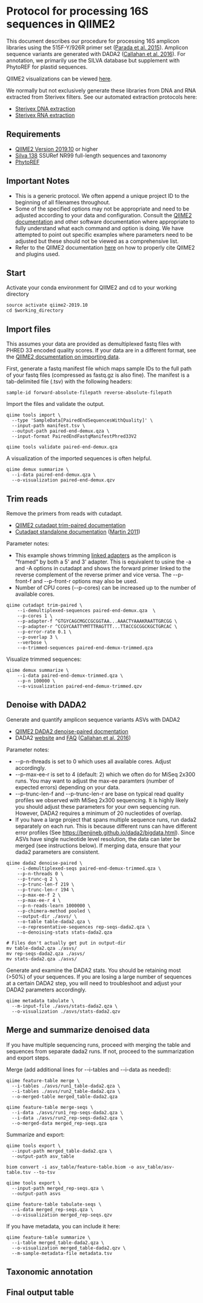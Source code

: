 # Protocol for processing 16S sequences in QIIME2

This document describes our procedure for processing 16S amplicon libraries using the 515F-Y/926R primer set ([Parada et al. 2015](https://doi.org/10.1111/1462-2920.13023)). Amplicon sequence variants are generated with DADA2 ([Callahan et al. 2016](https://doi.org/10.1038/nmeth.3869)). For annotation, we primarily use the SILVA database but supplement with PhytoREF for plastid sequences. 

QIIME2 visualizations can be viewed [here](https://view.qiime2.org/).

We normally but not exclusively generate these libraries from DNA and RNA extracted from Sterivex filters. See our automated extraction protocols here:
* [Sterivex DNA extraction](https://dx.doi.org/10.17504/protocols.io.bc2hiyb6)
* [Sterivex RNA extraction](https://dx.doi.org/10.17504/protocols.io.bd9ti96n)

## Requirements
* [QIIME2 Version 2019.10](https://docs.qiime2.org/2019.10/) or higher
* [Silva 138](https://docs.qiime2.org/2020.8/data-resources/?highlight=silva) SSURef NR99 full-length sequences and taxonomy
* [PhytoREF](http://phytoref.sb-roscoff.fr/)

## Important Notes
* This is a generic protocol. We often append a unique project ID to the beginning of all filenames throughout.
* Some of the specified options may not be appropriate and need to be adjusted according to your data and configuration. Consult the [QIIME2 documentation](https://docs.qiime2.org/2019.10/) and other software documentation where appropriate to fully understand what each command and option is doing. We have attempted to point out specific examples where parameters need to be adjusted but these should not be viewed as a comprehensive list.
* Refer to the QIIME2 documentation [here](https://docs.qiime2.org/2019.10/citation/) on how to properly cite QIIME2 and plugins used.

## Start

Activate your conda environment for QIIME2 and cd to your working directory

```
source activate qiime2-2019.10
cd $working_directory
```

## Import files

This assumes your data are provided as demultiplexed fastq files with PHRED 33 encoded quality scores. If your data are in a different format, see the [QIIME2 documentation on importing data](https://docs.qiime2.org/2019.10/tutorials/importing/).

First, generate a fastq manifest file which maps sample IDs to the full path of your fastq files (compressed as fastq.gz is also fine). The manifest is a tab-delimited file (.tsv) with the following headers:

```
sample-id forward-absolute-filepath reverse-absolute-filepath
```

Import the files and validate the output.

```
qiime tools import \
  --type 'SampleData[PairedEndSequencesWithQuality]' \
  --input-path manifest.tsv \
  --output-path paired-end-demux.qza \
  --input-format PairedEndFastqManifestPhred33V2

qiime tools validate paired-end-demux.qza
```

A visualization of the imported sequences is often helpful.
```
qiime demux summarize \
  --i-data paired-end-demux.qza \
  --o-visualization paired-end-demux.qzv
```

## Trim reads

Remove the primers from reads with cutadapt.

* [QIIME2 cutadapt trim-paired documentation](https://docs.qiime2.org/2019.10/plugins/available/cutadapt/trim-paired/)
* [Cutadapt standalone documentation](https://cutadapt.readthedocs.io/en/stable/guide.html) ([Martin 2011](https://doi.org/10.14806/ej.17.1.200))

Parameter notes:
* This example shows trimming [linked adapters](https://cutadapt.readthedocs.io/en/stable/guide.html#linked-adapters-combined-5-and-3-adapter) as the amplicon is "framed" by both a 5' and 3' adapter. This is equivalent to usine the -a and -A options in cutadapt and shows the forward primer linked to the reverse complement of the reverse primer and vice versa. The --p-front-f and --p-front-r options may also be used.
* Number of CPU cores (--p-cores) can be increased up to the number of available cores.

```
qiime cutadapt trim-paired \
    --i-demultiplexed-sequences paired-end-demux.qza  \
    --p-cores 1 \
    --p-adapter-f ^GTGYCAGCMGCCGCGGTAA...AAACTYAAAKRAATTGRCGG \
    --p-adapter-r ^CCGYCAATTYMTTTRAGTTT...TTACCGCGGCKGCTGRCAC \
    --p-error-rate 0.1 \
    --p-overlap 3 \
    --verbose \
    --o-trimmed-sequences paired-end-demux-trimmed.qza
```

Visualize trimmed sequences:

```
qiime demux summarize \
    --i-data paired-end-demux-trimmed.qza \
    --p-n 100000 \
    --o-visualization paired-end-demux-trimmed.qzv
```

## Denoise with DADA2

Generate and quantify amplicon sequence variants ASVs with DADA2

* [QIIME2 DADA2 denoise-paired docmentation](https://docs.qiime2.org/2019.10/plugins/available/dada2/denoise-paired/)
* DADA2 [website](https://benjjneb.github.io/dada2/index.html) and [FAQ](https://benjjneb.github.io/dada2/faq.html) ([Callahan et al. 2016](https://doi.org/10.1038/nmeth.3869))

Parameter notes:
* --p-n-threads is set to 0 which uses all available cores. Adjust accordingly.
* --p-max-ee-r is set to 4 (default: 2) which we often do for MiSeq 2x300 runs. You may want to adjust the max-ee paramters (number of expected errors) depending on your data.
* --p-trunc-len-f and --p-trunc-len-r are base on typical read quality profiles we observed with MiSeq 2x300 sequencing. It is highly likely you should adjust these parameters for your own sequencing run. However, DADA2 requires a minimum of 20 nucleotides of overlap.
* If you have a large project that spans multiple sequence runs, run dada2 separately on each run. This is because different runs can have different error profiles (See https://benjjneb.github.io/dada2/bigdata.html). Since ASVs have single nucleotide level resolution, the data can later be merged (see instructions below). If merging data, ensure that your dada2 parameters are consistent. 

```
qiime dada2 denoise-paired \
    --i-demultiplexed-seqs paired-end-demux-trimmed.qza \
    --p-n-threads 0 \
    --p-trunc-q 2 \
    --p-trunc-len-f 219 \
    --p-trunc-len-r 194 \
    --p-max-ee-f 2 \
    --p-max-ee-r 4 \
    --p-n-reads-learn 1000000 \
    --p-chimera-method pooled \
    --output-dir ./asvs/ \
    --o-table table-dada2.qza \
    --o-representative-sequences rep-seqs-dada2.qza \
    --o-denoising-stats stats-dada2.qza

# Files don't actually get put in output-dir
mv table-dada2.qza ./asvs/
mv rep-seqs-dada2.qza ./asvs/
mv stats-dada2.qza ./asvs/
```

Generate and examine the DADA2 stats. You should be retaining most (>50%) of your sequences. If you are losing a large number of sequences at a certain DADA2 step, you will need to troubleshoot and adjust your DADA2 parameters accordingly.

```
qiime metadata tabulate \
  --m-input-file ./asvs/stats-dada2.qza \
  --o-visualization ./asvs/stats-dada2.qzv
```

## Merge and summarize denoised data

If you have multiple sequencing runs, proceed with merging the table and sequences from separate dada2 runs. If not, proceed to the summarization and export steps.

Merge (add additional lines for --i-tables and --i-data as needed):

```
qiime feature-table merge \
  --i-tables ./asvs/run1_table-dada2.qza \
  --i-tables ./asvs/run2_table-dada2.qza \
  --o-merged-table merged_table-dada2.qza

qiime feature-table merge-seqs \
  --i-data ./asvs/run1_rep-seqs-dada2.qza \
  --i-data ./asvs/run2_rep-seqs-dada2.qza \
  --o-merged-data merged_rep-seqs.qza
```

Summarize and export:

```
qiime tools export \
  --input-path merged_table-dada2.qza \
  --output-path asv_table

biom convert -i asv_table/feature-table.biom -o asv_table/asv-table.tsv --to-tsv
```

```
qiime tools export \
  --input-path merged_rep-seqs.qza \
  --output-path asvs

qiime feature-table tabulate-seqs \
  --i-data merged_rep-seqs.qza \
  --o-visualization merged_rep-seqs.qzv
```

If you have metadata, you can include it here:

```
qiime feature-table summarize \
  --i-table merged_table-dada2.qza \
  --o-visualization merged_table-dada2.qzv \
  --m-sample-metadata-file metadata.tsv
```


## Taxonomic annotation

## Final output table
